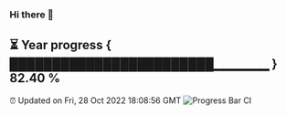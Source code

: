 ### Hi there 👋
⏳ Year progress { ████████████████████████▁▁▁▁▁▁ } 82.40 %
---
⏰ Updated on Fri, 28 Oct 2022 18:08:56 GMT
![Progress Bar CI](https://github.com/Moyi321/Moyi321/workflows/Progress%20Bar%20CI/badge.svg)
